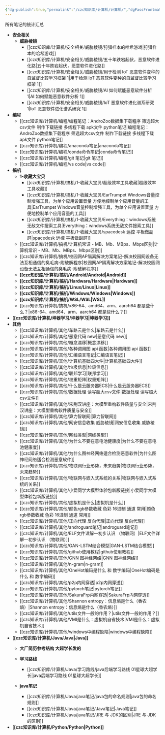 ```yaml
---
{"dg-publish":true,"permalink":"/czc知识库/计算机/计算机/","dgPassFrontmatter":true,"created":"2024-12-08T17:29:31.395+08:00","updated":"2024-12-09T20:16:52.750+08:00"}
---
```


所有笔记的统计汇总


- **安全相关**
	- **威胁棱镜**
		- [[czc知识库/计算机/安全相关/威胁棱镜/狩猎样本的哈希游戏\|狩猎样本的哈希游戏]]
		- [[czc知识库/计算机/安全相关/威胁棱镜/五十年跌宕起伏，恶意软件进化路\|五十年跌宕起伏，恶意软件进化路]]
		- [[czc知识库/计算机/安全相关/威胁棱镜/用于检测 IoT 恶意软件变种的自监督比较学习框架 1\|用于检测 IoT 恶意软件变种的自监督比较学习框架 1]]
		- [[czc知识库/计算机/安全相关/威胁棱镜/AI 如何赋能恶意软件分析 1\|AI 如何赋能恶意软件分析 1]]
		- [[czc知识库/计算机/安全相关/威胁棱镜/IoT 恶意软件进化谱系研究 1\|IoT 恶意软件进化谱系研究 1]]
- **编程**
	- [[czc知识库/计算机/编程/编程笔记：AndroZoo数据集下载程序 筛选超大csv文件 制作下载链接 多线程下载 apk文件 python笔记\|编程笔记：AndroZoo数据集下载程序 筛选超大csv文件 制作下载链接 多线程下载 apk文件 python笔记]]
	- [[czc知识库/计算机/编程/anaconda笔记\|anaconda笔记]]
	- [[czc知识库/计算机/编程/conda命令笔记\|conda命令笔记]]
	- [[czc知识库/计算机/编程/git 笔记\|git 笔记]]
	- [[czc知识库/计算机/编程/vs code\|vs code]]
- **搞机**
	- **1-收藏大宝贝**
		- [[czc知识库/计算机/搞机/1-收藏大宝贝/超级效率工具收藏\|超级效率工具收藏]]
		- [[czc知识库/计算机/搞机/1-收藏大宝贝/EarTrumpet Windows音量控制增强工具，为单个应用设置音量 方便地控制单个应用音量的工具\|EarTrumpet Windows音量控制增强工具，为单个应用设置音量 方便地控制单个应用音量的工具]]
		- [[czc知识库/计算机/搞机/1-收藏大宝贝/Everything：windows系统无敌文件搜索工具\|Everything：windows系统无敌文件搜索工具]]
		- [[czc知识库/计算机/搞机/1-收藏大宝贝/spacedesk 远控 平板做副屏\|spacedesk 远控 平板做副屏]]
	- [[czc知识库/计算机/搞机/计算机常识 - MB、Mb、MBps、Mbps区别\|计算机常识 - MB、Mb、MBps、Mbps区别]]
	- [[czc知识库/计算机/搞机/校园网AP隔离解决方案笔记-解决校园网设备无法互相通信的臭毛病-附破解程序\|校园网AP隔离解决方案笔记-解决校园网设备无法互相通信的臭毛病-附破解程序]]
	- **[[czc知识库/计算机/搞机/Android/Android\|Android]]**
	- **[[czc知识库/计算机/搞机/Hardware/Hardware\|Hardware]]**
	- **[[czc知识库/计算机/搞机/Linux/Linux\|Linux]]**
	- **[[czc知识库/计算机/搞机/Windows/Windows\|Windows]]**
	- **[[czc知识库/计算机/搞机/WSL/WSL\|WSL]]**
	- [[czc知识库/计算机/搞机/x86-64、amd64、arm、aarch64 都是些什么？\|x86-64、amd64、arm、aarch64 都是些什么？]]
- **[[czc知识库/计算机/坤器学习/坤器学习\|坤器学习]]**
- **其他**
	- [[czc知识库/计算机/其他/车路云是什么\|车路云是什么]]
	- [[czc知识库/计算机/其他/恶意代码 new\|恶意代码 new]]
	- [[czc知识库/计算机/其他/概念漂移\|概念漂移]]
	- [[czc知识库/计算机/其他/各种调用图 api 函数\|各种调用图 api 函数]]
	- [[czc知识库/计算机/其他/汇编语言笔记\|汇编语言笔记]]
	- [[czc知识库/计算机/其他/计算机基础四大件\|计算机基础四大件]]
	- [[czc知识库/计算机/其他/垃圾信息\|垃圾信息]]
	- [[czc知识库/计算机/其他/联邦学习\|联邦学习]]
	- [[czc知识库/计算机/其他/权重矩阵\|权重矩阵]]
	- [[czc知识库/计算机/其他/什么是云服务器ECS\|什么是云服务器ECS]]
	- [[czc知识库/计算机/其他/数据处理 读写超大csv文件\|数据处理 读写超大csv文件]]
	- [[czc知识库/计算机/其他/宋荆汉讲座：大模型重构软件质量与安全\|宋荆汉讲座：大模型重构软件质量与安全]]
	- [[czc知识库/计算机/其他/算力智联网\|算力智联网]]
	- [[czc知识库/计算机/其他/网安信息收集 威胁棱镜\|网安信息收集 威胁棱镜]]
	- [[czc知识库/计算机/其他/网线类型\|网线类型]]
	- [[czc知识库/计算机/其他/为什么不要在意电池健康度\|为什么不要在意电池健康度]]
	- [[czc知识库/计算机/其他/为什么图神经网络适合检测恶意软件\|为什么图神经网络适合检测恶意软件]]
	- [[czc知识库/计算机/其他/物联网行业形势，未来趋势\|物联网行业形势，未来趋势]]
	- [[czc知识库/计算机/其他/物联网与嵌入式系统的关系\|物联网与嵌入式系统的关系]]
	- [[czc知识库/计算机/其他/小爱同学大模型体验包新版链接\|小爱同学大模型体验包新版链接]]
	- [[czc知识库/计算机/其他/虚拟机是什么\|虚拟机是什么]]
	- [[czc知识库/计算机/其他/颜色rgb参数收藏 色彩 16进制 通道 常用\|颜色rgb参数收藏 色彩 16进制 通道 常用]]
	- [[czc知识库/计算机/其他/正向代理 反向代理\|正向代理 反向代理]]
	- [[czc知识库/计算机/其他/androguard笔记\|androguard笔记]]
	- [[czc知识库/计算机/其他/ELF文件详解—初步认识 （物联网）\|ELF文件详解—初步认识 （物联网）]]
	- [[czc知识库/计算机/其他/GAN-LSTM结合模型\|GAN-LSTM结合模型]]
	- [[czc知识库/计算机/其他/github使用教程\|github使用教程]]
	- [[czc知识库/计算机/其他/GNN 图神经网络\|GNN 图神经网络]]
	- [[czc知识库/计算机/其他/n-gram\|n-gram]]
	- [[czc知识库/计算机/其他/OneHot编码是什么 和 数字编码\|OneHot编码是什么 和 数字编码]]
	- [[czc知识库/计算机/其他/p2p内网穿透\|p2p内网穿透]]
	- [[czc知识库/计算机/其他/pytorch笔记\|pytorch笔记]]
	- [[czc知识库/计算机/其他/SakuraFrp内网穿透\|SakuraFrp内网穿透]]
	- [[czc知识库/计算机/其他/Shannon entropy：信息熵是什么（香农熵）\|Shannon entropy：信息熵是什么（香农熵）]]
	- [[czc知识库/计算机/其他/utils文件一般的作用？\|utils文件一般的作用？]]
	- [[czc知识库/计算机/其他/VMI是什么：虚拟机自省技术\|VMI是什么：虚拟机自省技术]]
	- [[czc知识库/计算机/其他/windows中编程缺陷\|windows中编程缺陷]]
- **[[czc知识库/计算机/Java/Java\|Java]]**
	- **大厂简历参考结构 大超学长发的**

	- **学习路线**
		- [[czc知识库/计算机/Java/学习路线/java后端学习路线 01星球大超学长\|java后端学习路线 01星球大超学长]]
	- **java笔记**
		- [[czc知识库/计算机/Java/java笔记/java包的命名规则\|java包的命名规则]]
		- [[czc知识库/计算机/Java/java笔记/Java笔记\|Java笔记]]
		- [[czc知识库/计算机/Java/java笔记/JRE 与 JDK的区别\|JRE 与 JDK的区别]]
- **[[czc知识库/计算机/Python/Python\|Python]]**

